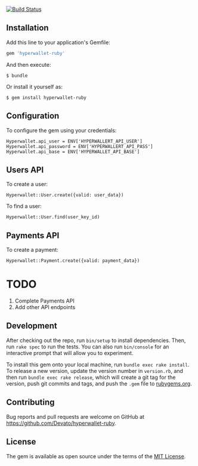 [![Build Status](https://travis-ci.org/Devato/hyperwallet-ruby.svg?branch=master)](https://travis-ci.org/Devato/hyperwallet-ruby)


## Installation

Add this line to your application's Gemfile:

```ruby
gem 'hyperwallet-ruby'
```

And then execute:

    $ bundle

Or install it yourself as:

    $ gem install hyperwallet-ruby

## Configuration

To configure the gem using your credentials:

```
Hyperwallet.api_user = ENV['HYPERWALLERT_API_USER']
Hyperwallet.api_password = ENV['HYPERWALLERT_API_PASS']
Hyperwallet.api_base = ENV['HYPERWALLET_API_BASE']
```

## Users API

To create a user:

```
Hyperwallet::User.create({valid: user_data})
```

To find a user:

```
Hyperwallet::User.find(user_key_id)
```

## Payments API

To create a payment:

```
Hyperwallet::Payment.create({valid: payment_data})
```

# TODO
1. Complete Payments API
2. Add other API endpoints

## Development

After checking out the repo, run `bin/setup` to install dependencies. Then, run `rake spec` to run the tests. You can also run `bin/console` for an interactive prompt that will allow you to experiment.

To install this gem onto your local machine, run `bundle exec rake install`. To release a new version, update the version number in `version.rb`, and then run `bundle exec rake release`, which will create a git tag for the version, push git commits and tags, and push the `.gem` file to [rubygems.org](https://rubygems.org).

## Contributing

Bug reports and pull requests are welcome on GitHub at https://github.com/Devato/hyperwallet-ruby.


## License

The gem is available as open source under the terms of the [MIT License](http://opensource.org/licenses/MIT).

